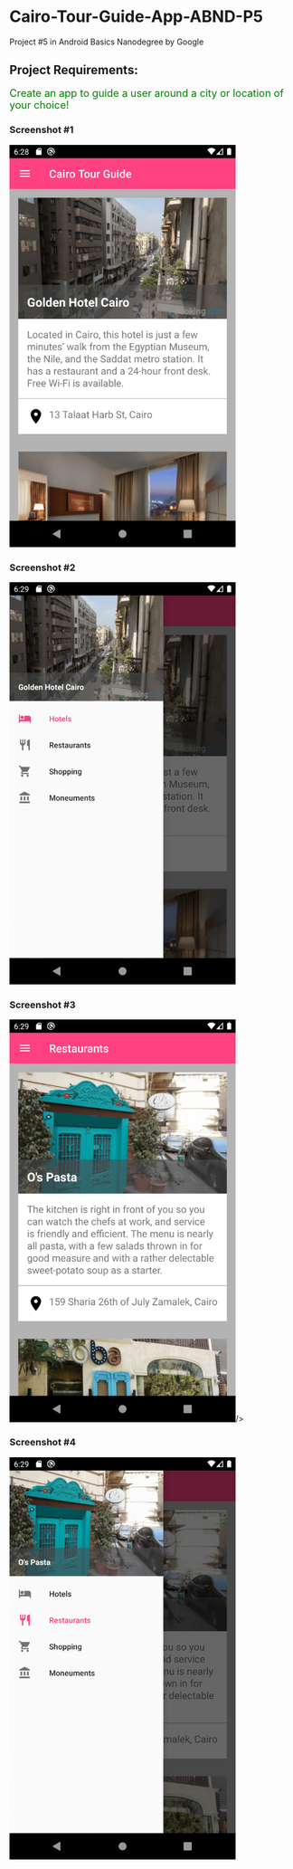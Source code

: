 # Cairo-Tour-Guide-App-ABND-P5
Project #5 in Android Basics Nanodegree by Google

<h2>Project Requirements:</h2>
<p style="color:green;font-size:18px;">Create an app to guide a user around a city or location of your choice!</p>

<h3>Screenshot #1</h3>
<img src="docs/screenshots/1.png" title="Screenshot #1" width="400"/>

<h3>Screenshot #2</h3>
<img src="docs/screenshots/2.png" width="400" title="Screenshot #2"/>

<h3>Screenshot #3</h3>
<img src="docs/screenshots/3.png" width="400" title="Screenshot #3"/>/>


<h3>Screenshot #4</h3>
<img src="docs/screenshots/4.png" width="400" title="Screenshot #4"/>

